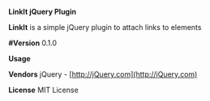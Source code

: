 **LinkIt jQuery Plugin**

**LinkIt** is a simple jQuery plugin to attach links to elements

**#Version**
0.1.0

**Usage**


**Vendors**
jQuery - [http://jQuery.com](http://jQuery.com)

**License**
MIT License
